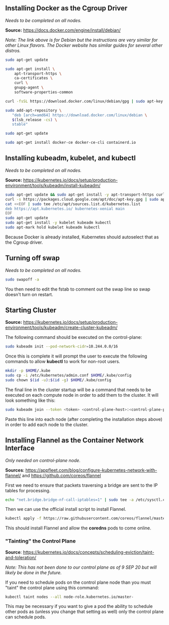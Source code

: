 ## Installing Docker as the Cgroup Driver

*Needs to be completed on all nodes.*

**Source:** https://docs.docker.com/engine/install/debian/

*Note: The link above is for Debian but the instructions are very similar for other Linux flavors. The Docker website has similar guides for several other distros.*

```bash
sudo apt-get update

sudo apt-get install \
    apt-transport-https \
    ca-certificates \
    curl \
    gnupg-agent \
    software-properties-common

curl -fsSL https://download.docker.com/linux/debian/gpg | sudo apt-key add -

sudo add-apt-repository \
   "deb [arch=amd64] https://download.docker.com/linux/debian \
   $(lsb_release -cs) \
   stable"

sudo apt-get update

sudo apt-get install docker-ce docker-ce-cli containerd.io
```

## Installing kubeadm, kubelet, and kubectl

*Needs to be completed on all nodes.*

**Source:** https://kubernetes.io/docs/setup/production-environment/tools/kubeadm/install-kubeadm/

```bash
sudo apt-get update && sudo apt-get install -y apt-transport-https curl
curl -s https://packages.cloud.google.com/apt/doc/apt-key.gpg | sudo apt-key add -
cat <<EOF | sudo tee /etc/apt/sources.list.d/kubernetes.list
deb https://apt.kubernetes.io/ kubernetes-xenial main
EOF
sudo apt-get update
sudo apt-get install -y kubelet kubeadm kubectl
sudo apt-mark hold kubelet kubeadm kubectl
```

Because Docker is already installed, Kubernetes should autoselect that as the Cgroup driver.

## Turning off swap

*Needs to be completed on all nodes.*

```bash
sudo swapoff -a
```

You then need to edit the fstab to comment out the swap line so swap doesn't turn on restart.

## Starting Cluster

**Source:** https://kubernetes.io/docs/setup/production-environment/tools/kubeadm/create-cluster-kubeadm/

The following command should be executed on the control-plane:

```bash
sudo kubeadm init --pod-network-cidr=10.244.0.0/16
```

Once this is complete it will prompt the user to execute the following commands to allow **kubectl** to work for non-root users.

```bash
mkdir -p $HOME/.kube
sudo cp -i /etc/kubernetes/admin.conf $HOME/.kube/config
sudo chown $(id -u):$(id -g) $HOME/.kube/config
```

The final line in the cluster startup will be a command that needs to be executed on each compute node in order to add them to the cluster. It will look something like this:

```bash
sudo kubeadm join --token <token> <control-plane-host>:<control-plane-port> --discovery-token-ca-cert-hash sha256:<hash>
```

Paste this line into each node (after completing the installation steps above) in order to add each node to the cluster.

## Installing Flannel as the Container Network Interface

*Only needed on control-plane node.*

**Sources**: https://appfleet.com/blog/configure-kubernetes-network-with-flannel/ and https://github.com/coreos/flannel

First we need to ensure that packets traversing a bridge are sent to the IP tables for processing.

```bash
echo "net.bridge.bridge-nf-call-iptables=1" | sudo tee -a /etc/sysctl.conf
```

Then we can use the official install script to install Flannel.

```bash
kubectl apply -f https://raw.githubusercontent.com/coreos/flannel/master/Documentation/kube-flannel.yml
```

This should install Flannel and allow the **coredns** pods to come online.

### "Tainting" the Control Plane

**Source**: https://kubernetes.io/docs/concepts/scheduling-eviction/taint-and-toleration/

*Note: This has not been done to our control plane as of 9 SEP 20 but will likely be done in the future.*

If you need to schedule pods on the control plane node than you must "taint" the control plane using this command:

```bash
kubectl taint nodes --all node-role.kubernetes.io/master-
```

This may be necessary if you want to give a pod the ability to schedule other pods as (unless you change that setting as well) only the control plane can schedule pods. 
